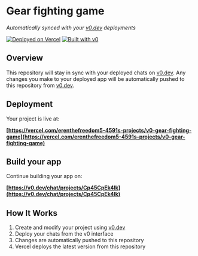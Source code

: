 # Gear fighting game

*Automatically synced with your [v0.dev](https://v0.dev) deployments*

[![Deployed on Vercel](https://img.shields.io/badge/Deployed%20on-Vercel-black?style=for-the-badge&logo=vercel)](https://vercel.com/erenthefreedom5-4591s-projects/v0-gear-fighting-game)
[![Built with v0](https://img.shields.io/badge/Built%20with-v0.dev-black?style=for-the-badge)](https://v0.dev/chat/projects/Cp45CpEk4lk)

## Overview

This repository will stay in sync with your deployed chats on [v0.dev](https://v0.dev).
Any changes you make to your deployed app will be automatically pushed to this repository from [v0.dev](https://v0.dev).

## Deployment

Your project is live at:

**[https://vercel.com/erenthefreedom5-4591s-projects/v0-gear-fighting-game](https://vercel.com/erenthefreedom5-4591s-projects/v0-gear-fighting-game)**

## Build your app

Continue building your app on:

**[https://v0.dev/chat/projects/Cp45CpEk4lk](https://v0.dev/chat/projects/Cp45CpEk4lk)**

## How It Works

1. Create and modify your project using [v0.dev](https://v0.dev)
2. Deploy your chats from the v0 interface
3. Changes are automatically pushed to this repository
4. Vercel deploys the latest version from this repository